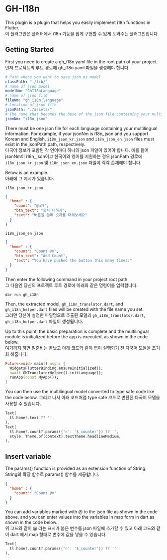 # GH-I18n

This plugin is a plugin that helps you easily implement i18n functions in Flutter.  
이 플러그인은 플러터에서 i18n 기능을 쉽게 구현할 수 있게 도와주는 플러그인입니다.



## Getting Started

First you need to create a gh_i18n.yaml file in the root path of your project.  
먼저 프로젝트의 루트 경로에 gh_i18n.yaml 파일을 생성해야 합니다.


```yaml
# Path where you want to save json as model
classPath: "./lib/"
# name of json model
modelNm: "GhI18nLanguage"
# name of json file
fileNm: "gh_i18n_language"
# Location of json file
jsonPath: "./assets/"
# The name that becomes the base of the json file containing your multilingual information
jsonNm: "i18n_json"
```

There must be one json file for each language containing your multilingual information. For example, if your jsonNm is i18n_json and you support Korean and English, `i18n_json_kr.json` and `i18n_json_en.json` files must exist in the jsonPath path, respectively.   
다국어 정보가 포함된 각 언어마다 하나의 json 파일이 있어야 합니다. 예를 들어 jsonNm이 i18n_json이고 한국어와 영어를 지원하는 경우 jsonPath 경로에 `i18n_json_kr.json` 및 `i18n_json_en.json` 파일이 각각 존재해야 합니다.

Below is an example.  
아래에 그 예시가 있습니다.

`i18n_json_kr.json`
```json
{
  "home" : {
    "count": "@n개",
    "btn_text": "숫자 더하기",
    "text": "버튼을 눌러 숫자를 더해보세요"
  }
}
```

`i18n_json_en.json`
```json
{
  "home" : {
    "count": "Count @n",
    "btn_text": "Add Count",
    "text": "You have pushed the button this many times:"
  }
}
```

Then enter the following command in your project root path.  
그 다음엔 당신의 프로젝트 루트 경로에 아래와 같은 명령어를 입력합니다.

```
dar run gh_i18n
```

Then, the extracted model, `gh_i18n_translator.dart`, and `gh_i18n_helper.dart` files will be created with the file name you set.  
그러면 당신이 설정한 파일명으로 추출된 모델과 `gh_i18n_translator.dart`, `gh_i18n_helper.dart` 파일이 생성됩니다.

Up to this point, the basic preparation is complete and the multilingual module is initialized before the app is executed, as shown in the code below.  
여기까지 하면 밑준비는 끝났고 아래 코드와 같이 앱이 실행되기 전 다국어 모듈을 초기화 해줍니다.

```dart
Future<void> main() async {
  WidgetsFlutterBinding.ensureInitialized();
  await GhTranslatorHelper().initLanguage();
  runApp(const MyApp());
}
```

You can then use the multilingual model converted to type safe code like the code below.
그리고 나서 아래 코드처럼 type safe 코드로 변환된 다국어 모델을 사용할 수 있습니다.

```dart
Text(
  tl.home?.text ?? '',
),
Text(
  tl.home?.count?.params({'n': '$_counter'}) ?? '',
  style: Theme.of(context).textTheme.headlineMedium,
),
```

## Insert variable

The params() function is provided as an extension function of String.  
String의 확장 함수로 params() 함수를 제공합니다. 

```json
{
  "home" : {
    "count": "Count @n"
  }
}
```
You can add variables marked with @ to the json file as shown in the code above, and you can enter values into the variables in map form in dart as shown in the code below.  
위 코드와 같이 @ 라는 표시가 붙은 변수를 json 파일에 추가할 수 있고 아래 코드와 같이 dart 에서 map 형태로 변수에 값을 넣을 수 있습니다.

```dart
Text(
  tl.home?.count?.params({'n': '$_counter'}) ?? ''
),
```